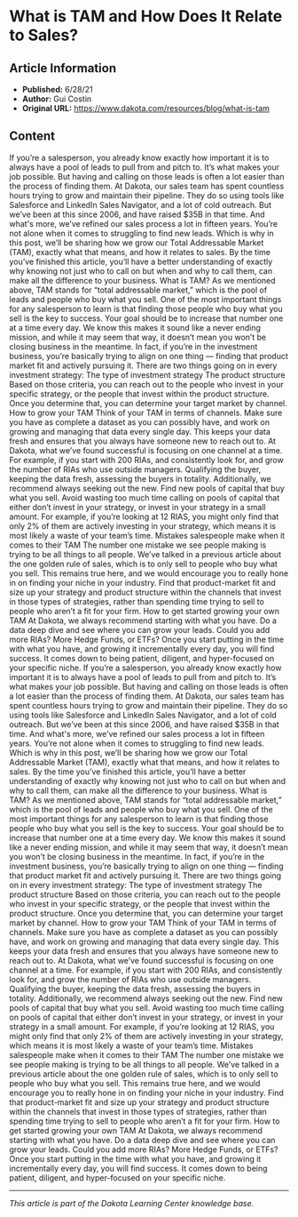 # What is TAM and How Does It Relate to Sales?

## Article Information
- **Published:** 6/28/21
- **Author:** Gui Costin
- **Original URL:** https://www.dakota.com/resources/blog/what-is-tam

## Content

If you’re a salesperson, you already know exactly how important it is to always have a pool of leads to pull from and pitch to. It’s what makes your job possible. But having and calling on those leads is often a lot easier than the process of finding them. At Dakota, our sales team has spent countless hours trying to grow and maintain their pipeline. They do so using tools like Salesforce and LinkedIn Sales Navigator, and a lot of cold outreach. But we’ve been at this since 2006, and have raised $35B in that time. And what's more, we’ve refined our sales process a lot in fifteen years. You’re not alone when it comes to struggling to find new leads. Which is why in this post, we’ll be sharing how we grow our Total Addressable Market (TAM), exactly what that means, and how it relates to sales. By the time you’ve finished this article, you’ll have a better understanding of exactly why knowing not just who to call on but when and why to call them, can make all the difference to your business. What is TAM? As we mentioned above, TAM stands for “total addressable market,” which is the pool of leads and people who buy what you sell. One of the most important things for any salesperson to learn is that finding those people who buy what you sell is the key to success. Your goal should be to increase that number one at a time every day. We know this makes it sound like a never ending mission, and while it may seem that way, it doesn’t mean you won’t be closing business in the meantime. In fact, if you’re in the investment business, you’re basically trying to align on one thing — finding that product market fit and actively pursuing it. There are two things going on in every investment strategy: The type of investment strategy The product structure Based on those criteria, you can reach out to the people who invest in your specific strategy, or the people that invest within the product structure. Once you determine that, you can determine your target market by channel. How to grow your TAM Think of your TAM in terms of channels. Make sure you have as complete a dataset as you can possibly have, and work on growing and managing that data every single day. This keeps your data fresh and ensures that you always have someone new to reach out to. At Dakota, what we’ve found successful is focusing on one channel at a time. For example, if you start with 200 RIAs, and consistently look for, and grow the number of RIAs who use outside managers. Qualifying the buyer, keeping the data fresh, assessing the buyers in totality. Additionally, we recommend always seeking out the new. Find new pools of capital that buy what you sell. Avoid wasting too much time calling on pools of capital that either don’t invest in your strategy, or invest in your strategy in a small amount. For example, if you’re looking at 12 RIAS, you might only find that only 2% of them are actively investing in your strategy, which means it is most likely a waste of your team’s time. Mistakes salespeople make when it comes to their TAM The number one mistake we see people making is trying to be all things to all people. We’ve talked in a previous article about the one golden rule of sales, which is to only sell to people who buy what you sell. This remains true here, and we would encourage you to really hone in on finding your niche in your industry. Find that product-market fit and size up your strategy and product structure within the channels that invest in those types of strategies, rather than spending time trying to sell to people who aren’t a fit for your firm. How to get started growing your own TAM At Dakota, we always recommend starting with what you have. Do a data deep dive and see where you can grow your leads. Could you add more RIAs? More Hedge Funds, or ETFs? Once you start putting in the time with what you have, and growing it incrementally every day, you will find success. It comes down to being patient, diligent, and hyper-focused on your specific niche. If you’re a salesperson, you already know exactly how important it is to always have a pool of leads to pull from and pitch to. It’s what makes your job possible. But having and calling on those leads is often a lot easier than the process of finding them. At Dakota, our sales team has spent countless hours trying to grow and maintain their pipeline. They do so using tools like Salesforce and LinkedIn Sales Navigator, and a lot of cold outreach. But we’ve been at this since 2006, and have raised $35B in that time. And what's more, we’ve refined our sales process a lot in fifteen years. You’re not alone when it comes to struggling to find new leads. Which is why in this post, we’ll be sharing how we grow our Total Addressable Market (TAM), exactly what that means, and how it relates to sales. By the time you’ve finished this article, you’ll have a better understanding of exactly why knowing not just who to call on but when and why to call them, can make all the difference to your business. What is TAM? As we mentioned above, TAM stands for “total addressable market,” which is the pool of leads and people who buy what you sell. One of the most important things for any salesperson to learn is that finding those people who buy what you sell is the key to success. Your goal should be to increase that number one at a time every day. We know this makes it sound like a never ending mission, and while it may seem that way, it doesn’t mean you won’t be closing business in the meantime. In fact, if you’re in the investment business, you’re basically trying to align on one thing — finding that product market fit and actively pursuing it. There are two things going on in every investment strategy: The type of investment strategy The product structure Based on those criteria, you can reach out to the people who invest in your specific strategy, or the people that invest within the product structure. Once you determine that, you can determine your target market by channel. How to grow your TAM Think of your TAM in terms of channels. Make sure you have as complete a dataset as you can possibly have, and work on growing and managing that data every single day. This keeps your data fresh and ensures that you always have someone new to reach out to. At Dakota, what we’ve found successful is focusing on one channel at a time. For example, if you start with 200 RIAs, and consistently look for, and grow the number of RIAs who use outside managers. Qualifying the buyer, keeping the data fresh, assessing the buyers in totality. Additionally, we recommend always seeking out the new. Find new pools of capital that buy what you sell. Avoid wasting too much time calling on pools of capital that either don’t invest in your strategy, or invest in your strategy in a small amount. For example, if you’re looking at 12 RIAS, you might only find that only 2% of them are actively investing in your strategy, which means it is most likely a waste of your team’s time. Mistakes salespeople make when it comes to their TAM The number one mistake we see people making is trying to be all things to all people. We’ve talked in a previous article about the one golden rule of sales, which is to only sell to people who buy what you sell. This remains true here, and we would encourage you to really hone in on finding your niche in your industry. Find that product-market fit and size up your strategy and product structure within the channels that invest in those types of strategies, rather than spending time trying to sell to people who aren’t a fit for your firm. How to get started growing your own TAM At Dakota, we always recommend starting with what you have. Do a data deep dive and see where you can grow your leads. Could you add more RIAs? More Hedge Funds, or ETFs? Once you start putting in the time with what you have, and growing it incrementally every day, you will find success. It comes down to being patient, diligent, and hyper-focused on your specific niche.

---

*This article is part of the Dakota Learning Center knowledge base.*